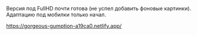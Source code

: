 Версия под FullHD почти готова (не успел добавить фоновые картинки). Адаптацию под мобилки только начал.

https://gorgeous-gumption-a19ca0.netlify.app/